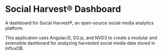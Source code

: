 # Social Harvest&reg; Dashboard

A dashboard for Social Harvest&reg;, an open-source social media analytics platform.

This application uses AngularJS, D3.js, and NVD3 to create a modular and extensible dashboard for analyzing harvested social media data stored in InfluxDB.
